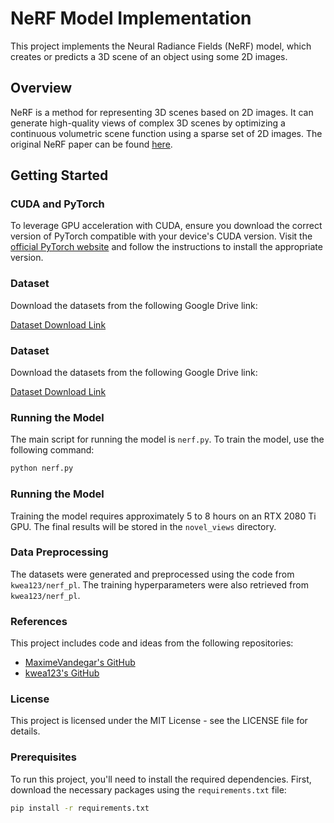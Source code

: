 # NeRF Model Implementation

This project implements the Neural Radiance Fields (NeRF) model, which creates or predicts a 3D scene of an object using some 2D images.

## Overview

NeRF is a method for representing 3D scenes based on 2D images. It can generate high-quality views of complex 3D scenes by optimizing a continuous volumetric scene function using a sparse set of 2D images. The original NeRF paper can be found [here](https://arxiv.org/abs/2003.08934).

## Getting Started


### CUDA and PyTorch

To leverage GPU acceleration with CUDA, ensure you download the correct version of PyTorch compatible with your device's CUDA version. Visit the [official PyTorch website](https://pytorch.org/get-started/locally/) and follow the instructions to install the appropriate version.

### Dataset

Download the datasets from the following Google Drive link:

[Dataset Download Link](https://drive.google.com/drive/folders/18bwm-RiHETRCS5yD9G00seFIcrJHIvD-?usp=sharing)

### Dataset

Download the datasets from the following Google Drive link:

[Dataset Download Link](https://drive.google.com/drive/folders/18bwm-RiHETRCS5yD9G00seFIcrJHIvD-?usp=sharing)

### Running the Model

The main script for running the model is `nerf.py`. To train the model, use the following command:

```bash
python nerf.py
```
### Running the Model

Training the model requires approximately 5 to 8 hours on an RTX 2080 Ti GPU. The final results will be stored in the `novel_views` directory.

### Data Preprocessing

The datasets were generated and preprocessed using the code from `kwea123/nerf_pl`. The training hyperparameters were also retrieved from `kwea123/nerf_pl`.

### References

This project includes code and ideas from the following repositories:

- [MaximeVandegar's GitHub](https://github.com/MaximeVandegar)
- [kwea123's GitHub](https://github.com/kwea123)

### License

This project is licensed under the MIT License - see the LICENSE file for details.


### Prerequisites

To run this project, you'll need to install the required dependencies. First, download the necessary packages using the `requirements.txt` file:

```bash
pip install -r requirements.txt
```
